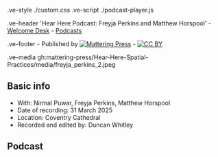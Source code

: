 .ve-style ./custom.css
.ve-script ./podcast-player.js

.ve-header 'Hear Here Podcast: Freyja Perkins and Matthew Horspool'
    - [Welcome Desk](/)
    - [Podcasts](/essays/podcasts.md)

.ve-footer
    - Published by [![Mattering Press](https://www.matteringpress.org/wp-content/themes/matteringpress/img/mattering-press.png)](https://www.matteringpress.org/)
    - [![CC BY](https://licensebuttons.net/l/by/4.0/88x31.png)](https://creativecommons.org/licenses/by/4.0/)

.ve-media gh:mattering-press/Hear-Here-Spatial-Practices/media/freyja_perkins_2.jpeg

## Basic info

- With: Nirmal Puwar, Freyja Perkins, Matthew Horspool
- Date of recording: 31 March 2025
- Location: Coventry Cathedral
- Recorded and edited by: Duncan Whitley

## Podcast

<audio id="podcast-player">
  <source src="https://github.com/mattering-press/Hear-Here-Spatial-Practices/raw/refs/heads/main/media/POD%2303_Freyja%20Perkins_Matthew%20Horspool_-16LUFs_FINALCUT_V2.mp3" type="audio/mp3">
    <!-- fallback -->
    Your browser doesn't support HTML5 audio. Here is a <a href="https://github.com/mattering-press/Hear-Here-Spatial-Practices/raw/refs/heads/main/media/POD%2303_Freyja%20Perkins_Matthew%20Horspool_-16LUFs_FINALCUT_V2.mp3">link to download the audio</a> instead.
</audio>